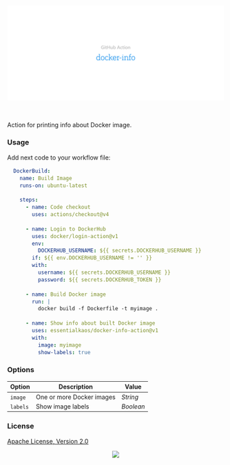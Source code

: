 <p align="center"><a href="#readme"><img src=".github/images/card.svg"/></a></p>

<br/>

Action for printing info about Docker image.

### Usage

Add next code to your workflow file:

```yml
  DockerBuild:
    name: Build Image
    runs-on: ubuntu-latest

    steps:
      - name: Code checkout
        uses: actions/checkout@v4

      - name: Login to DockerHub
        uses: docker/login-action@v1
        env:
          DOCKERHUB_USERNAME: ${{ secrets.DOCKERHUB_USERNAME }}
        if: ${{ env.DOCKERHUB_USERNAME != '' }}
        with:
          username: ${{ secrets.DOCKERHUB_USERNAME }}
          password: ${{ secrets.DOCKERHUB_TOKEN }}

      - name: Build Docker image
        run: |
          docker build -f Dockerfile -t myimage .

      - name: Show info about built Docker image
        uses: essentialkaos/docker-info-action@v1
        with:
          image: myimage
          show-labels: true

```

### Options

| Option | Description | Value |
|--------|-------------|--------|
| `image` | One or more Docker images | _String_ |
| `labels` | Show image labels | _Boolean_ |

### License

[Apache License, Version 2.0](https://www.apache.org/licenses/LICENSE-2.0)

<p align="center"><a href="https://essentialkaos.com"><img src="https://gh.kaos.st/ekgh.svg"/></a></p>
